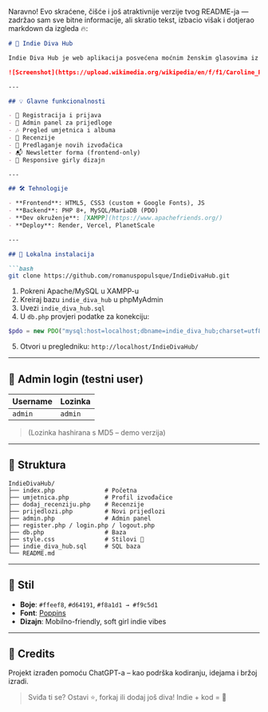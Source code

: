 Naravno! Evo skraćene, čišće i još atraktivnije verzije tvog README-ja — zadržao sam sve bitne informacije, ali skratio tekst, izbacio višak i dotjerao markdown da izgleda 🔥:

````markdown
# 🎤 Indie Diva Hub

Indie Diva Hub je web aplikacija posvećena moćnim ženskim glasovima iz alternativne i indie scene. Omogućuje pregled profila umjetnica, albuma, recenzije i prijedloge novih izvođačica. 🌸✨

![Screenshot](https://upload.wikimedia.org/wikipedia/en/f/f1/Caroline_Polachek_-_Pang.png)

---

## 💡 Glavne funkcionalnosti

- 👤 Registracija i prijava
- 👑 Admin panel za prijedloge
- 🎶 Pregled umjetnica i albuma
- 📝 Recenzije
- 📩 Predlaganje novih izvođačica
- 📬 Newsletter forma (frontend-only)
- 🎨 Responsive girly dizajn

---

## 🛠 Tehnologije

- **Frontend**: HTML5, CSS3 (custom + Google Fonts), JS
- **Backend**: PHP 8+, MySQL/MariaDB (PDO)
- **Dev okruženje**: [XAMPP](https://www.apachefriends.org/)
- **Deploy**: Render, Vercel, PlanetScale

---

## 🚀 Lokalna instalacija

```bash
git clone https://github.com/romanuspopulsque/IndieDivaHub.git
````

1. Pokreni Apache/MySQL u XAMPP-u
2. Kreiraj bazu `indie_diva_hub` u phpMyAdmin
3. Uvezi `indie_diva_hub.sql`
4. U `db.php` provjeri podatke za konekciju:

```php
$pdo = new PDO("mysql:host=localhost;dbname=indie_diva_hub;charset=utf8mb4", "root", "");
```

5. Otvori u pregledniku:
   `http://localhost/IndieDivaHub/`

---

## 🔐 Admin login (testni user)

| Username | Lozinka |
| -------- | ------- |
| `admin`  | `admin` |

> (Lozinka hashirana s MD5 – demo verzija)

---

## 📁 Struktura

```
IndieDivaHub/
├── index.php              # Početna
├── umjetnica.php          # Profil izvođačice
├── dodaj_recenziju.php    # Recenzije
├── prijedlozi.php         # Novi prijedlozi
├── admin.php              # Admin panel
├── register.php / login.php / logout.php
├── db.php                 # Baza
├── style.css              # Stilovi 💅
├── indie_diva_hub.sql     # SQL baza
└── README.md
```

---

## 🎨 Stil

* **Boje**: `#ffeef8`, `#d64191`, `#f8a1d1 → #f9c5d1`
* **Font**: [Poppins](https://fonts.google.com/specimen/Poppins)
* **Dizajn**: Mobilno-friendly, soft girl indie vibes

---

## 🙌 Credits

Projekt izrađen pomoću ChatGPT-a – kao podrška kodiranju, idejama i bržoj izradi.

> Sviđa ti se? Ostavi ⭐, forkaj ili dodaj još diva! Indie + kod = 🫶

```

```
